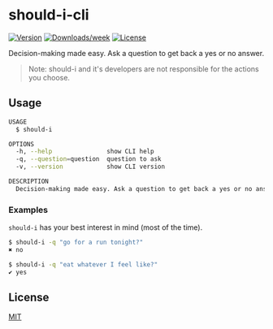 should-i-cli
============

[![Version](https://img.shields.io/npm/v/should-i-cli.svg)](https://npmjs.org/package/should-i-cli)
[![Downloads/week](https://img.shields.io/npm/dw/should-i-cli.svg)](https://npmjs.org/package/should-i-cli)
[![License](https://img.shields.io/npm/l/should-i-cli.svg)](https://github.com/cedricium/should-i-cli/blob/master/package.json)

Decision-making made easy. Ask a question to get back a yes or no answer.
> Note: should-i and it's developers are not responsible for the actions you choose.

## Usage

```sh
USAGE
  $ should-i

OPTIONS
  -h, --help               show CLI help
  -q, --question=question  question to ask
  -v, --version            show CLI version

DESCRIPTION
  Decision-making made easy. Ask a question to get back a yes or no answer.
```

### Examples

`should-i` has your best interest in mind (most of the time).

```sh
$ should-i -q "go for a run tonight?"
✖ no
```

```sh
$ should-i -q "eat whatever I feel like?"
✔ yes
```

## License
[MIT](LICENSE.md)